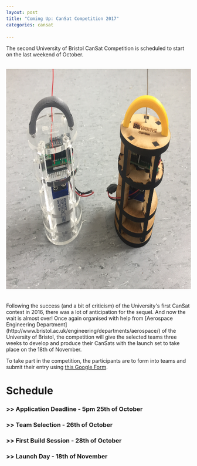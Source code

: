 ```yaml
---
layout: post
title: "Coming Up: CanSat Competition 2017"
categories: cansat

---
```


The second University of Bristol CanSat Competition is scheduled to start on the last weekend of October.

<!--more-->

<br />

<center><img src="/assets/posts/cansat-2017/demo.JPG" style="width:800px;height:600px;"></center>

<br />
<br />
Following the success (and a bit of criticism) of the University's first CanSat contest in 2016, 
there was a lot of anticipation for the sequel. And now the wait is almost over! Once again organised with help from
[Aerospace Engineering Department](http://www.bristol.ac.uk/engineering/departments/aerospace/) 
of the University of Bristol, the competition will give the selected teams three weeks to develop and produce their 
CanSats with the launch set to take place on the 18th of November.

To take part in the competition, the participants are to form into teams and 
submit their entry using [this Google Form](https://docs.google.com/a/bristol.ac.uk/forms/d/1bd33Ri4-xkptwQZHbSmQPtdkWog1ebTV1O3XLTwD53o/edit?usp=sharing).

# Schedule

### >> Application Deadline - 5pm 25th of October

### >> Team Selection - 26th of October

### >> First Build Session - 28th of October

### >> Launch Day - 18th of November
